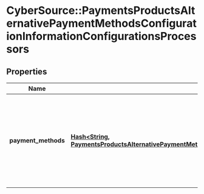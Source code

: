 # CyberSource::PaymentsProductsAlternativePaymentMethodsConfigurationInformationConfigurationsProcessors

## Properties
Name | Type | Description | Notes
------------ | ------------- | ------------- | -------------
**payment_methods** | [**Hash&lt;String, PaymentsProductsAlternativePaymentMethodsConfigurationInformationConfigurationsPaymentMethods&gt;**](PaymentsProductsAlternativePaymentMethodsConfigurationInformationConfigurationsPaymentMethods.md) | Payment methods supported by the processor. The following values are supported: - klarna - CREDIT_CARD - DEBIT_CARD  | [optional] 


